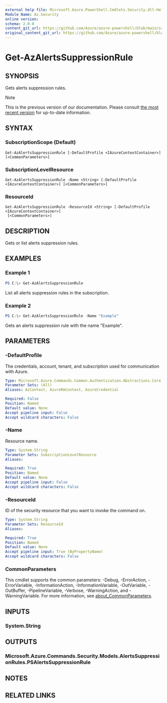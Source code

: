 ```yaml
---
external help file: Microsoft.Azure.PowerShell.Cmdlets.Security.dll-Help.xml
Module Name: Az.Security
online version: 
schema: 2.0.0
content_git_url: https://github.com/Azure/azure-powershell/blob/main/src/Security/Security/help/Get-AzAlertsSuppressionRule.md
original_content_git_url: https://github.com/Azure/azure-powershell/blob/main/src/Security/Security/help/Get-AzAlertsSuppressionRule.md
---
```


# Get-AzAlertsSuppressionRule

## SYNOPSIS
Gets alerts suppression rules.

> [!NOTE]
>This is the previous version of our documentation. Please consult [the most recent version](/powershell/module/az.security/get-azalertssuppressionrule) for up-to-date information.

## SYNTAX

### SubscriptionScope (Default)
```
Get-AzAlertsSuppressionRule [-DefaultProfile <IAzureContextContainer>] [<CommonParameters>]
```

### SubscriptionLevelResource
```
Get-AzAlertsSuppressionRule -Name <String> [-DefaultProfile <IAzureContextContainer>] [<CommonParameters>]
```

### ResourceId
```
Get-AzAlertsSuppressionRule -ResourceId <String> [-DefaultProfile <IAzureContextContainer>]
 [<CommonParameters>]
```

## DESCRIPTION
Gets or list alerts suppression rules.

## EXAMPLES

### Example 1
```powershell
PS C:\> Get-AzAlertsSuppressionRule
```

List all alerts suppression rules in the subscription.

### Example 2
```powershell
PS C:\> Get-AzAlertsSuppressionRule -Name "Example"
```

Gets an alerts suppression rule with the name "Example".

## PARAMETERS

### -DefaultProfile
The credentials, account, tenant, and subscription used for communication with Azure.

```yaml
Type: Microsoft.Azure.Commands.Common.Authentication.Abstractions.Core.IAzureContextContainer
Parameter Sets: (All)
Aliases: AzContext, AzureRmContext, AzureCredential

Required: False
Position: Named
Default value: None
Accept pipeline input: False
Accept wildcard characters: False
```

### -Name
Resource name.

```yaml
Type: System.String
Parameter Sets: SubscriptionLevelResource
Aliases:

Required: True
Position: Named
Default value: None
Accept pipeline input: False
Accept wildcard characters: False
```

### -ResourceId
ID of the security resource that you want to invoke the command on.

```yaml
Type: System.String
Parameter Sets: ResourceId
Aliases:

Required: True
Position: Named
Default value: None
Accept pipeline input: True (ByPropertyName)
Accept wildcard characters: False
```

### CommonParameters
This cmdlet supports the common parameters: -Debug, -ErrorAction, -ErrorVariable, -InformationAction, -InformationVariable, -OutVariable, -OutBuffer, -PipelineVariable, -Verbose, -WarningAction, and -WarningVariable. For more information, see [about_CommonParameters](http://go.microsoft.com/fwlink/?LinkID=113216).

## INPUTS

### System.String

## OUTPUTS

### Microsoft.Azure.Commands.Security.Models.AlertsSuppressionRules.PSAlertsSuppressionRule

## NOTES

## RELATED LINKS
